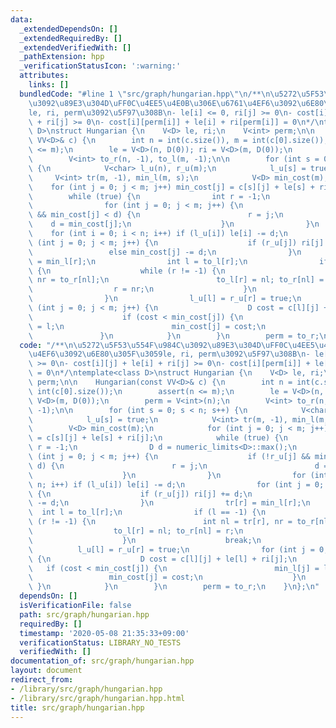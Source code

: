 ```yaml
---
data:
  _extendedDependsOn: []
  _extendedRequiredBy: []
  _extendedVerifiedWith: []
  _pathExtension: hpp
  _verificationStatusIcon: ':warning:'
  attributes:
    links: []
  bundledCode: "#line 1 \"src/graph/hungarian.hpp\"\n/**\n\u5272\u5F53\u554F\u984C\
    \u3092\u89E3\u304D\uFF0C\u4EE5\u4E0B\u306E\u6761\u4EF6\u3092\u6E80\u305F\u3059\
    le, ri, perm\u3092\u5F97\u308B\n- le[i] <= 0, ri[j] >= 0\n- cost[i][j] + le[i]\
    \ + ri[j] >= 0\n- cost[i][perm[i]] + le[i] + ri[perm[i]] = 0\n*/\ntemplate<class\
    \ D>\nstruct Hungarian {\n    V<D> le, ri;\n    V<int> perm;\n\n    Hungarian(const\
    \ VV<D>& c) {\n        int n = int(c.size()), m = int(c[0].size());\n        assert(n\
    \ <= m);\n        le = V<D>(n, D(0)); ri = V<D>(m, D(0));\n        perm = V<int>(n);\n\
    \        V<int> to_r(n, -1), to_l(m, -1);\n\n        for (int s = 0; s < n; s++)\
    \ {\n            V<char> l_u(n), r_u(m);\n            l_u[s] = true;\n       \
    \     V<int> tr(m, -1), min_l(m, s);\n            V<D> min_cost(m);\n        \
    \    for (int j = 0; j < m; j++) min_cost[j] = c[s][j] + le[s] + ri[j];\n    \
    \        while (true) {\n                int r = -1;\n                D d = numeric_limits<D>::max();\n\
    \                for (int j = 0; j < m; j++) {\n                    if (!r_u[j]\
    \ && min_cost[j] < d) {\n                        r = j;\n                    \
    \    d = min_cost[j];\n                    }\n                }\n            \
    \    for (int i = 0; i < n; i++) if (l_u[i]) le[i] -= d;\n                for\
    \ (int j = 0; j < m; j++) {\n                    if (r_u[j]) ri[j] += d;\n   \
    \                 else min_cost[j] -= d;\n                }\n                tr[r]\
    \ = min_l[r];\n                int l = to_l[r];\n                if (l == -1)\
    \ {\n                    while (r != -1) {\n                        int nl = tr[r],\
    \ nr = to_r[nl];\n                        to_l[r] = nl; to_r[nl] = r;\n      \
    \                  r = nr;\n                    }\n                    break;\n\
    \                }\n                l_u[l] = r_u[r] = true;\n                for\
    \ (int j = 0; j < m; j++) {\n                    D cost = c[l][j] + le[l] + ri[j];\n\
    \                    if (cost < min_cost[j]) {\n                        min_l[j]\
    \ = l;\n                        min_cost[j] = cost;\n                    }\n \
    \               }\n            }\n        }\n        perm = to_r;\n    }\n};\n"
  code: "/**\n\u5272\u5F53\u554F\u984C\u3092\u89E3\u304D\uFF0C\u4EE5\u4E0B\u306E\u6761\
    \u4EF6\u3092\u6E80\u305F\u3059le, ri, perm\u3092\u5F97\u308B\n- le[i] <= 0, ri[j]\
    \ >= 0\n- cost[i][j] + le[i] + ri[j] >= 0\n- cost[i][perm[i]] + le[i] + ri[perm[i]]\
    \ = 0\n*/\ntemplate<class D>\nstruct Hungarian {\n    V<D> le, ri;\n    V<int>\
    \ perm;\n\n    Hungarian(const VV<D>& c) {\n        int n = int(c.size()), m =\
    \ int(c[0].size());\n        assert(n <= m);\n        le = V<D>(n, D(0)); ri =\
    \ V<D>(m, D(0));\n        perm = V<int>(n);\n        V<int> to_r(n, -1), to_l(m,\
    \ -1);\n\n        for (int s = 0; s < n; s++) {\n            V<char> l_u(n), r_u(m);\n\
    \            l_u[s] = true;\n            V<int> tr(m, -1), min_l(m, s);\n    \
    \        V<D> min_cost(m);\n            for (int j = 0; j < m; j++) min_cost[j]\
    \ = c[s][j] + le[s] + ri[j];\n            while (true) {\n                int\
    \ r = -1;\n                D d = numeric_limits<D>::max();\n                for\
    \ (int j = 0; j < m; j++) {\n                    if (!r_u[j] && min_cost[j] <\
    \ d) {\n                        r = j;\n                        d = min_cost[j];\n\
    \                    }\n                }\n                for (int i = 0; i <\
    \ n; i++) if (l_u[i]) le[i] -= d;\n                for (int j = 0; j < m; j++)\
    \ {\n                    if (r_u[j]) ri[j] += d;\n                    else min_cost[j]\
    \ -= d;\n                }\n                tr[r] = min_l[r];\n              \
    \  int l = to_l[r];\n                if (l == -1) {\n                    while\
    \ (r != -1) {\n                        int nl = tr[r], nr = to_r[nl];\n      \
    \                  to_l[r] = nl; to_r[nl] = r;\n                        r = nr;\n\
    \                    }\n                    break;\n                }\n      \
    \          l_u[l] = r_u[r] = true;\n                for (int j = 0; j < m; j++)\
    \ {\n                    D cost = c[l][j] + le[l] + ri[j];\n                 \
    \   if (cost < min_cost[j]) {\n                        min_l[j] = l;\n       \
    \                 min_cost[j] = cost;\n                    }\n               \
    \ }\n            }\n        }\n        perm = to_r;\n    }\n};\n"
  dependsOn: []
  isVerificationFile: false
  path: src/graph/hungarian.hpp
  requiredBy: []
  timestamp: '2020-05-08 21:35:33+09:00'
  verificationStatus: LIBRARY_NO_TESTS
  verifiedWith: []
documentation_of: src/graph/hungarian.hpp
layout: document
redirect_from:
- /library/src/graph/hungarian.hpp
- /library/src/graph/hungarian.hpp.html
title: src/graph/hungarian.hpp
---
```

